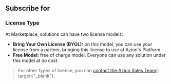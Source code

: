 ## Subscribe for

### License Type

At Marketplace, solutions can have two license models:

- **Bring Your Own License (BYOL):** on this model, you can use your license from a partner, bringing this license to use at Azion's Platform.
- **Free Model:** free of charge model. Everyone can use any solution under this model at no cost.

> For other types of license, you can [contact the Azion Sales Team](https://www.azion.com/en/contact-sales){: target="_blank"}.